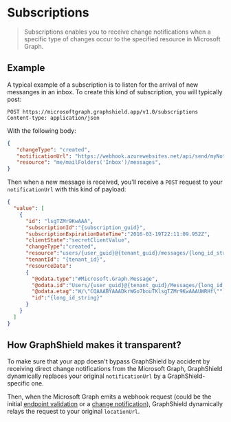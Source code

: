 # Subscriptions
> Subscriptions enables you to receive change notifications when a specific type of changes occur to the specified resource in Microsoft Graph.

## Example
A typical example of a subscription is to listen for the arrival of new messanges in an inbox. To create this kind of subscription, you will typically post:
```HTTP{1}
POST https://microsoftgraph.graphshield.app/v1.0/subscriptions
Content-type: application/json
```

With the following body:
```json
{
   "changeType": "created",
   "notificationUrl": "https://webhook.azurewebsites.net/api/send/myNotifyClient",
   "resource": "me/mailFolders('Inbox')/messages",
}
```

Then when a new message is received, you'll receive a `POST` request to your `notificationUrl` with this kind of payload:
```json
{
  "value": [
    {
      "id": "lsgTZMr9KwAAA",
      "subscriptionId":"{subscription_guid}",
      "subscriptionExpirationDateTime":"2016-03-19T22:11:09.952Z",
      "clientState":"secretClientValue",
      "changeType":"created",
      "resource":"users/{user_guid}@{tenant_guid}/messages/{long_id_string}",
      "tenantId": "{tenant_id}",
      "resourceData":
      {
        "@odata.type":"#Microsoft.Graph.Message",
        "@odata.id":"Users/{user_guid}@{tenant_guid}/Messages/{long_id_string}",
        "@odata.etag":"W/\"CQAAABYAAADkrWGo7bouTKlsgTZMr9KwAAAUWRHf\"",
        "id":"{long_id_string}"
      }
    }
  ]
}
```

## How GraphShield makes it transparent?
To make sure that your app doesn't bypass GraphShield by accident by receiving direct change notifications from the Microsoft Graph, GraphShield dynamically replaces your original `notificationUrl` by a GraphShield-specific one.

Then, when the Microsoft Graph emits a webhook request (could be the initial [endpoint validation](https://docs.microsoft.com/en-us/graph/webhooks#notification-endpoint-validation) or a [change notification](https://docs.microsoft.com/en-us/graph/webhooks#change-notifications)), GraphShield dynamically relays the request to your original `locationUrl`.
